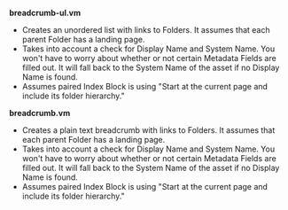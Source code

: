 **breadcrumb-ul.vm**

* Creates an unordered list with links to Folders. It assumes that each parent Folder has a landing page.
* Takes into account a check for Display Name and System Name. You won't have to worry about whether or not certain Metadata Fields are filled out. It will fall back to the System Name of the asset if no Display Name is found.
* Assumes paired Index Block is using "Start at the current page and include its folder hierarchy."


**breadcrumb.vm**

* Creates a plain text breadcrumb with links to Folders. It assumes that each parent Folder has a landing page.
* Takes into account a check for Display Name and System Name. You won't have to worry about whether or not certain Metadata Fields are filled out. It will fall back to the System Name of the asset if no Display Name is found.
* Assumes paired Index Block is using "Start at the current page and include its folder hierarchy."